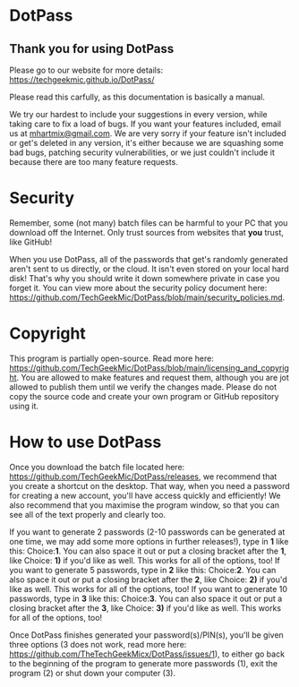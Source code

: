 # DotPass

## Thank you for using DotPass

Please go to our website for more details: https://techgeekmic.github.io/DotPass/

Please read this carfully, as this documentation is basically a manual.

We try our hardest to include your suggestions in every version, while taking care to fix a load of bugs. If you want your features included, email us at mhartmix@gmail.com. We are very sorry if your feature isn't included or get's deleted in any version, it's either because we are squashing some bad bugs, patching security vulnerabilities, or we just couldn't include it because there are too many feature requests.

# Security
Remember, some (not many) batch files can be harmful to your PC that you download off the Internet. Only trust sources from websites that **you** trust, like GitHub!

When you use DotPass, all of the passwords that get's randomly generated aren't sent to us directly, or the cloud. It isn't even stored on your local hard disk! That's why you should write it down somewhere private in case you forget it. You can view more about the security policy document here:
https://github.com/TechGeekMic/DotPass/blob/main/security_policies.md.

# Copyright
This program is partially open-source. Read more here: https://github.com/TechGeekMic/DotPass/blob/main/licensing_and_copyright. You are allowed to make features and request them, although you are jot allowed to publish them until we verify the changes made. Please do not copy the source code and create your own program or GitHub repository using it.

# How to use DotPass
Once you download the batch file located here: https://github.com/TechGeekMic/DotPass/releases, we recommend that you create a shortcut on the desktop. That way, when you need a password for creating a new account, you'll have access quickly and efficiently! We also recommend that you maximise the program window, so that you can see all of the text properly and clearly too.

If you want to generate 2 passwords (2-10 passwords can be generated at one time, we may add some more options in further releases!), type in **1** like this: Choice:**1**. You can also space it out or put a closing bracket after the **1**, like Choice: **1)** if you'd like as well. This works for all of the options, too! If you want to generate 5 passwords, type in **2** like this: Choice:**2**. You can also space it out or put a closing bracket after the **2**, like Choice: **2)** if you'd like as well. This works for all of the options, too! If you want to generate 10 passwords, type in **3** like this: Choice:**3**. You can also space it out or put a closing bracket after the **3**, like Choice: **3)** if you'd like as well. This works for all of the options, too!

Once DotPass finishes generated your password(s)/PIN(s), you'll be given three options (3 does not work, read more here: https://github.com/TheTechGeekMicx/DotPass/issues/1), to either go back to the beginning of the program to generate more passwords (1), exit the program (2) or shut down your computer (3).
